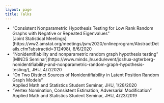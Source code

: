 ```yaml
---
layout: page
title: Talks
---
```

<ul>
<li>“Consistent Nonparametric Hypothesis Testing for Low Rank Random Graphs with Negative or Repeated Eigenvalues” <br />
[Joint Statistical Meetings](https://ww2.amstat.org/meetings/jsm/2020/onlineprogram/AbstractDetails.cfm?abstractid=312498), 8/6/2020</li>
<li>“Nonidentifiability and nonparametric random graph hypothesis testing”  <br />
[MINDS Seminar](https://www.minds.jhu.edu/event/joshua-agterberg-nonidentifiability-and-nonparametric-random-graph-hypothesis-testing/), JHU, 4/7/2020
</li>
<li>“On Two Distinct Sources of Nonidentifiability in Latent Position Random Graph Models” <br />
 Applied Math and Statistics Student Seminar, JHU, 1/28/2020
</li>
<li>“Vertex Nomination, Consistent Estimation, Adversarial Modification” <br />
Applied Math and Statistics Student Seminar, JHU, 4/23/2019
</li>
</ul>
 
